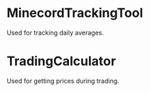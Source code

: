 # MinecordTrackingTool

Used for tracking daily averages.

# TradingCalculator

Used for getting prices during trading.
